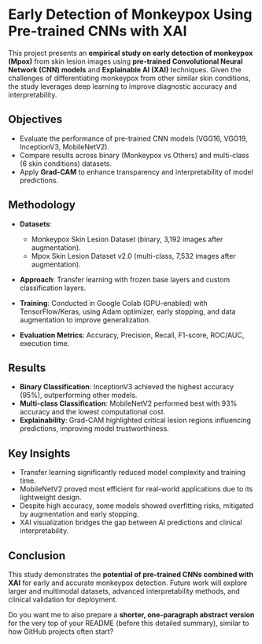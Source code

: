 # Early Detection of Monkeypox Using Pre-trained CNNs with XAI

This project presents an **empirical study on early detection of monkeypox (Mpox)** from skin lesion images using **pre-trained Convolutional Neural Network (CNN) models** and **Explainable AI (XAI)** techniques. Given the challenges of differentiating monkeypox from other similar skin conditions, the study leverages deep learning to improve diagnostic accuracy and interpretability.

## Objectives

* Evaluate the performance of pre-trained CNN models (VGG16, VGG19, InceptionV3, MobileNetV2).
* Compare results across binary (Monkeypox vs Others) and multi-class (6 skin conditions) datasets.
* Apply **Grad-CAM** to enhance transparency and interpretability of model predictions.

## Methodology

* **Datasets**:

  * Monkeypox Skin Lesion Dataset (binary, 3,192 images after augmentation).
  * Mpox Skin Lesion Dataset v2.0 (multi-class, 7,532 images after augmentation).
* **Approach**: Transfer learning with frozen base layers and custom classification layers.
* **Training**: Conducted in Google Colab (GPU-enabled) with TensorFlow/Keras, using Adam optimizer, early stopping, and data augmentation to improve generalization.
* **Evaluation Metrics**: Accuracy, Precision, Recall, F1-score, ROC/AUC, execution time.

## Results

* **Binary Classification**: InceptionV3 achieved the highest accuracy (95%), outperforming other models.
* **Multi-class Classification**: MobileNetV2 performed best with 93% accuracy and the lowest computational cost.
* **Explainability**: Grad-CAM highlighted critical lesion regions influencing predictions, improving model trustworthiness.

## Key Insights

* Transfer learning significantly reduced model complexity and training time.
* MobileNetV2 proved most efficient for real-world applications due to its lightweight design.
* Despite high accuracy, some models showed overfitting risks, mitigated by augmentation and early stopping.
* XAI visualization bridges the gap between AI predictions and clinical interpretability.

## Conclusion

This study demonstrates the **potential of pre-trained CNNs combined with XAI** for early and accurate monkeypox detection. Future work will explore larger and multimodal datasets, advanced interpretability methods, and clinical validation for deployment.

Do you want me to also prepare a **shorter, one-paragraph abstract version** for the very top of your README (before this detailed summary), similar to how GitHub projects often start?
